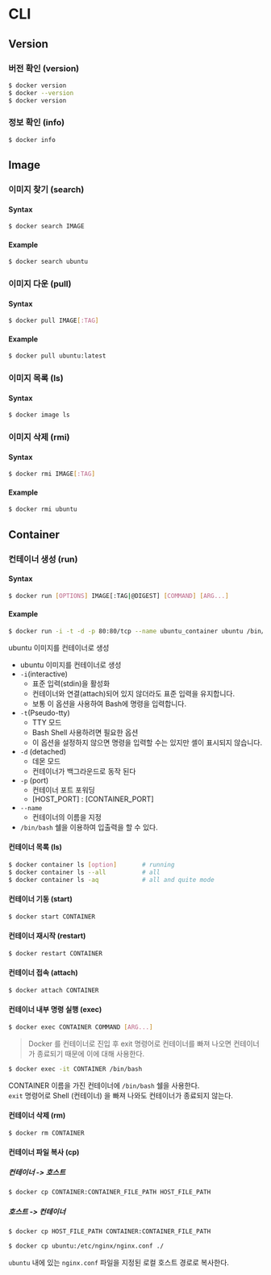 # CLI

## Version

### 버전 확인 \(version\)

```bash
$ docker version
$ docker --version
$ docker version
```

### 정보 확인 \(info\)

```bash
$ docker info
```

## Image

### 이미지 찾기 \(search\)

#### Syntax

```bash
$ docker search IMAGE
```

#### Example

```bash
$ docker search ubuntu
```

### 이미지 다운 \(pull\)

#### Syntax

```bash
$ docker pull IMAGE[:TAG]
```

#### Example

```bash
$ docker pull ubuntu:latest
```

### 이미지 목록 \(ls\)

#### Syntax

```bash
$ docker image ls
```

### 이미지 삭제 \(rmi\)

#### Syntax

```bash
$ docker rmi IMAGE[:TAG]
```

#### Example

```bash
$ docker rmi ubuntu
```

## Container

### 컨테이너 생성 \(run\)

#### Syntax

```bash
$ docker run [OPTIONS] IMAGE[:TAG|@DIGEST] [COMMAND] [ARG...]
```

#### Example

```bash
$ docker run -i -t -d -p 80:80/tcp --name ubuntu_container ubuntu /bin/bash
```

ubuntu 이미지를 컨테이너로 생성

* ubuntu 이미지를 컨테이너로 생성
* `-i`\(interactive\)
  * 표준 입력\(stdin\)을 활성화
  * 컨테이너와 연결\(attach\)되어 있지 않더라도 표준 입력을 유지합니다.
  * 보통 이 옵션을 사용하여 Bash에 명령을 입력합니다.
* `-t`\(Pseudo-tty\)
  * TTY 모드
  * Bash Shell 사용하려면 필요한 옵션
  * 이 옵션을 설정하지 않으면 명령을 입력할 수는 있지만 셸이 표시되지 않습니다.
* `-d` \(detached\)
  * 데몬 모드
  * 컨테이너가 백그라운드로 동작 된다
* `-p` \(port\)
  * 컨테이너 포트 포워딩
  * \[HOST\_PORT\] : \[CONTAINER\_PORT\]
* `--name`
  * 컨테이너의 이름을 지정
* `/bin/bash` 쉘을 이용하여 입출력을 할 수 있다.

#### 컨테이너 목록 \(ls\)

```bash
$ docker container ls [option]       # running
$ docker container ls --all          # all
$ docker container ls -aq            # all and quite mode
```

#### 컨테이너 기동 \(start\)

```bash
$ docker start CONTAINER
```

#### 컨테이너 재시작 \(restart\)

```bash
$ docker restart CONTAINER
```

#### 컨테이너 접속 \(attach\)

```bash
$ docker attach CONTAINER
```

#### 컨테이너 내부 명령 실행 \(exec\)

```bash
$ docker exec CONTAINER COMMAND [ARG...]
```

> Docker 를 컨테이너로 진입 후 exit 명령어로 컨테이너를 빠져 나오면 컨테이너가 종료되기 때문에 이에 대해 사용한다.

```bash
$ docker exec -it CONTAINER /bin/bash
```

CONTAINER 이름을 가진 컨테이너에 `/bin/bash` 쉘을 사용한다.  
`exit` 명령어로 Shell \(컨테이너\) 을 빠져 나와도 컨테이너가 종료되지 않는다.

#### 컨테이너 삭제 \(rm\)

```bash
$ docker rm CONTAINER
```

#### 컨테이너 파일 복사 \(cp\)

##### 컨테이너 -&gt; 호스트

```bash
$ docker cp CONTAINER:CONTAINER_FILE_PATH HOST_FILE_PATH
```

##### 호스트 -&gt; 컨테이너

```bash
$ docker cp HOST_FILE_PATH CONTAINER:CONTAINER_FILE_PATH
```

```bash
$ docker cp ubuntu:/etc/nginx/nginx.conf ./
```

`ubuntu` 내에 있는 `nginx.conf` 파일을 지정된 로컬 호스트 경로로 복사한다.